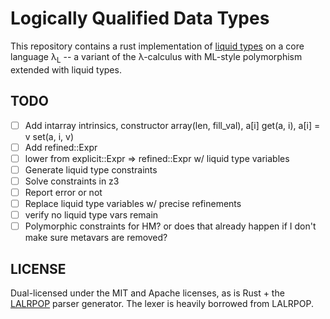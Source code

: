 Logically Qualified Data Types
==============================

This repository contains a rust implementation of [liquid
types](http://goto.ucsd.edu/~rjhala/liquid/liquid_types.pdf) on a core
language λ<sub>L</sub> -- a variant of the λ-calculus with ML-style
polymorphism extended with liquid types.

TODO
----

- [ ] Add intarray intrinsics, constructor array(len, fill_val), a[i] get(a, i), a[i] = v set(a, i, v)
- [ ] Add refined::Expr
- [ ] lower from explicit::Expr => refined::Expr w/ liquid type variables
- [ ] Generate liquid type constraints
- [ ] Solve constraints in z3
- [ ] Report error or not
- [ ] Replace liquid type variables w/ precise refinements
- [ ] verify no liquid type vars remain
- [ ] Polymorphic constraints for HM?  or does that already happen if I don't make sure metavars are removed?

LICENSE
-------

Dual-licensed under the MIT and Apache licenses, as is Rust + the
[LALRPOP](https://github.com/nikomatsakis/lalrpop) parser generator.
The lexer is heavily borrowed from LALRPOP.
